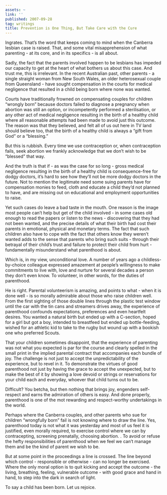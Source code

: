 ```yaml
---
assets: ~
link: ''
published: 2007-09-28
tag: writings
title: Prevention is One Thing, But Take Care with the Cure
---
```

Ingrates. That’s the word that keeps coming to mind when the Canberra
lesbian case is raised. That, and some vital misapprehension of what
parenting - at its core, and in its specifics - is all about.

Sadly, the fact that the parents involved happen to be lesbians has
impeded our capacity to get at the heart of what bothers us about this
case. And trust me, this is irrelevant. In the recent Australian past,
other parents - a single straight woman from New South Wales, an older
heterosexual couple from Queensland - have sought compensation in the
courts for medical negligence that resulted in a child being born where
none was wanted.

Courts have traditionally frowned on compensating couples for children
“wrongly born” because doctors failed to diagnose a pregnancy when
abortion was still an option, or incompetently performed a
sterilisation, or any other act of medical negligence resulting in the
birth of a healthy child where all reasonable attempts had been made to
avoid just this outcome. The reason was that they believed, and felt all
of us out here in TV land should believe too, that the birth of a
healthy child is always a “gift from God” or a “blessing.”

But this is rubbish. Every time we use contraception or, when
contraception fails, seek abortion we frankly acknowledge that we don’t
wish to be “blessed” that way.

And the truth is that if - as was the case for so long - gross medical
negligence resulting in the birth of a healthy child is consequence-free
for dodgy doctors, it’s hard to see how they’ll not be more dodgy
doctors in the future. Not to mention the legitimate need some suing
parents have for compensation monies to feed, cloth and educate a child
they’d not planned to have, and are missing out on educational and
employment opportunities to raise.

Yet such cases do leave a bad taste in the mouth. One reason is the
image most people can’t help but get of the child involved - in some
cases old enough to read the papers or listen to the news - discovering
that they had not been wanted, and the precise details of what their
birth had cost their parents in emotional, physical and monetary terms.
The fact that such children also have to cope with the fact that others
know they weren’t wanted adds to the sense that parents who bring such
suits - through their betrayal of their child’s trust and failure to
protect their child from hurt - fundamentally misunderstand what
parenthood is about.

Which is, in my view, unconditional love. A number of years ago a
childless-by-choice colleague expressed amazement at people’s
willingness to make commitments to live with, love and nurture for
several decades a person they don’t even know. To volunteer, in other
words, for the duties of parenthood.

He is right. Parental volunteerism is amazing, and points to what - when
it is done well - is so morally admirable about those who raise children
well. From the first sighting of those double lines through the plastic
test window until the car with the tin cans and streamers drives away,
the experience of parenthood confounds expectations, preferences and
even heartfelt desires. You wanted a natural birth but ended up with a
C-section, hoped for a girl but got a boy, intended to breastfeed but
ended up bottle-feeding, wished for an athletic kid to take to the rugby
but wound up with a bookish one who preferred Scouts.

That your children sometimes disappoint, that the experience of
parenting was not what you expected is par for the course and clearly
spelled in the small print in the implied parental contract that
accompanies each bundle of joy. The challenge is not just to accept the
unpredictability of the experience, but to revel in it. To demonstrate
the virtues of good parenthood not just by having the grace to accept
the unexpected, but to make the best of it by showing a love devoid or
strings or reservations for your child each and everyday, whoever that
child turns out to be.

Difficult? You betcha, but then nothing that brings joy, engenders
self-respect and earns the admiration of others is easy. And done
properly, parenthood is one of the mot rewarding and respect-worthy
undertakings in the world.

Perhaps where the Canberra couples, and other parents who sue for
children “wrongfully born” fail is not knowing where to draw the line.
Yes, parenthood today is not what it was yesterday and most of us feel
it is justified, even morally required, to exercise control where we can
by contracepting, screening prenatally, choosing abortion. . To avoid or
refuse the hefty responsibilities of parenthood when we feel we can’t
manage them and be the kind of parent we wish to be.

But at some point in the proceedings a line is crossed. The line beyond
which control - responsible or otherwise - can no longer be exercised.
Where the only moral option is to quit kicking and accept the outcome -
the living, breathing, feeling, vulnerable outcome - with good grace and
hand in hand, to step into the dark in search of light.

To say a child has been born. Let us rejoice.